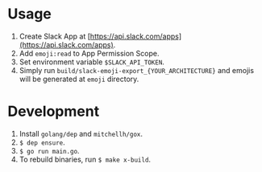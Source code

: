 # Usage
1. Create Slack App at [https://api.slack.com/apps](https://api.slack.com/apps).
2. Add `emoji:read` to App Permission Scope.
3. Set environment variable `$SLACK_API_TOKEN`.
4. Simply run `build/slack-emoji-export_{YOUR_ARCHITECTURE}` and emojis will be generated at `emoji` directory.

# Development
1. Install `golang/dep` and `mitchellh/gox`.
2. `$ dep ensure`.
3. `$ go run main.go`.
4. To rebuild binaries, run `$ make x-build`.

